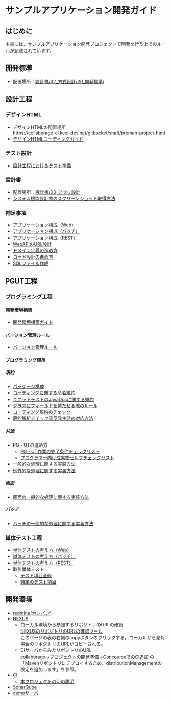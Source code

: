 # サンプルアプリケーション開発ガイド
## はじめに
本書には、サンプルアプリケーション開発プロジェクトで開発を行う上でのルールが記載されています。

## 開発標準
- 配置場所：[設計書/02_方式設計/20_開発標準/](../設計書/02_方式設計/20_開発標準) 

## 設計工程
### デザインHTML
- デザインHTMLの配置場所  
  https://collaborage-ci.keel-dev.net/gitbucket/shaft/proman-project-html
- [デザインHTMLコーディングガイド](設計工程/デザインHTMLコーディングガイド.md)

### テスト設計

- [設計工程におけるテスト準備](設計工程/設計工程におけるテスト準備.md)


### 設計書
- 配置場所：[設計書/03_アプリ設計](../設計書/03_アプリ設計) 
- [システム機能設計書のスクリーンショット取得方法](設計工程/システム機能設計書のスクリーンショット取得方法.md)


### 補足事項

- [アプリケーション構成（Web）](設計工程/アプリケーション構成（Web）.md)
- [アプリケーション構成（バッチ）](設計工程/アプリケーション構成（バッチ）.md)
- [アプリケーション構成（REST）](設計工程/アプリケーション構成（REST）.md)
- [WebAPIのURL設計](設計工程/WebAPIのURL設計.md)
- [ドメイン定義の進め方](設計工程/ドメイン定義の進め方.md)
- [コード設計の進め方](設計工程/コード設計の進め方.md)
- [SQLファイル作成](設計工程/SQLファイル作成.md)

## PGUT工程

### プログラミング工程
#### 開発環境構築
- [開発環境構築ガイド](PGUT工程/開発環境構築ガイド.md)

#### バージョン管理ルール
- [バージョン管理ルール](PGUT工程/バージョン管理ルール.md)

#### プログラミング標準
##### 規約
- [パッケージ構成](PGUT工程/pg/パッケージ構成.md)
- [コーディングに関する命名規約](PGUT工程/pg/コーディングに関する命名規約.md)
- [ユニットテストのJavaDocに関する規約](PGUT工程/ut/ユニットテストのJavaDocに関する規約.md)
- [クラスにフィールドを持たせる際のルール](PGUT工程/pg/クラスにフィールドを持たせる場合のルール.md)
- [コーディング規約のチェック](PGUT工程/pg/コーディング規約のチェック.md)
- [静的解析チェック違反発生時の対応方法](PGUT工程/pg/静的解析チェック違反発生時の対応方法.md)

##### 共通
- PG・UTの進め方
  - [PG・UT作業の完了条件チェックリスト](PGUT工程/checklist/PG・UT作業の完了条件チェックリスト.xlsx)
  - [プログラマー向け成果物セルフチェックリスト](PGUT工程/checklist/プログラマー向け成果物セルフチェックリスト.xlsx)
- [一般的な処理に関する実装方法](PGUT工程/pg/一般的な処理に関する実装方法.md)
- [例外的な処理に関する実装方法](PGUT工程/pg/バッチの例外的な処理に関する実装方法.md)

##### 画面
- [画面の一般的な処理に関する実装方法](PGUT工程/pg/画面の一般的な処理に関する実装方法.md)

##### バッチ
- [バッチの一般的な処理に関する実装方法](PGUT工程/pg/バッチの一般的な処理に関する実装方法.md)

### 単体テスト工程
- [単体テストの考え方（Web）](PGUT工程/ut/単体テストの考え方（Web）.md)
- [単体テストの考え方（バッチ）](PGUT工程/ut/単体テストの考え方（バッチ）.md)
- [単体テストの考え方（REST）](PGUT工程/ut/単体テストの考え方（REST）.md)
- 取引単体テスト
  - [テスト項目全般](PGUT工程/ut/取引単体テスト-テスト項目全般.md)
  - [特定のテスト項目](PGUT工程/ut/取引単体テスト-特定のテスト項目.md) 


## 開発環境
- [redmine(カンバン)](https://collaborage-cq.keel-dev.net/redmine/)
- [NEXUS](https://collaborage-ci.keel-dev.net/nexus/)
  - ローカル環境から参照するリポジトリのURLの確認   
    [NEXUSのリポジトリのURLの確認ツール](https://collaborage-ci.keel-dev.net/nexus/#browse/browse/assets)  
    このページの表の右側のcopyボタンのクリックする。ローカルから見た場合のリポジトリのURLがコピーされる。
  - CIサーバからみたリポジトリのURL  
   [collaborage→プロジェクトの開発準備→ConcourseでのCI追加](https://github.com/Fintan-contents/collaborage/blob/master/doc/dev.md#concourseでのci追加)  の「Mavenリポジトリにデプロイするため、distributionManagementの設定を追加します」を参照。
- [CI](https://collaborage-ci.keel-dev.net/jenkins/)
  - [本プロジェクトのCIの説明](開発環境/本プロジェクトのCIの説明.md)
- [SonarQube](https://collaborage-cq.keel-dev.net/sonarqube/)
- [demoサーバ](https://collaborage-demo.keel-dev.net/)
